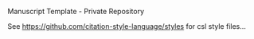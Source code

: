 Manuscript Template - Private Repository

See https://github.com/citation-style-language/styles for csl style files...

